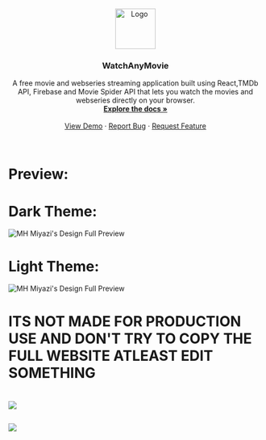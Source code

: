 
<div align="center">

<!-- PROJECT LOGO -->
<!-- PROJECT LOGO -->
<br />
<p align="center">
  <a href="https://telegra.ph/file/d4a282bc15501ba29b021.jpg">
    <img src="https://telegra.ph/file/d4a282bc15501ba29b021.jpg" alt="Logo" width="80" height="80">
  </a>

  <h3 align="center">WatchAnyMovie</h3>

  <p align="center">
 A free movie and webseries streaming application built using React,TMDb API, Firebase and Movie Spider API that lets you watch the movies and webseries directly on your browser.
    <br />
    <a href="https://github.com/kazuyakun07/movies-clann/blob/main/README.md"><strong>Explore the docs »</strong></a>
    <br />
    <br />
    <a href="https://github.com/kazuyakun07/movie-clann">View Demo</a>
    ·
    <a href="https://t.me/MY5T3RI0US_X">Report Bug</a>
    ·
    <a href="https://t.me/MY5T3RI0US_X">Request Feature</a>
  </p>
</p>


</div>

<br />

# Preview:
# Dark Theme:
<img src="https://telegra.ph/file/380d6e31b7b59ccbc93a7.jpg" alt="MH Miyazi's Design Full Preview">
<h1>Light Theme:</h1>
<img src="https://telegra.ph/file/2af3df3f9a2f31ea61631.jpg" alt="MH Miyazi's Design Full Preview">

# ITS NOT MADE FOR PRODUCTION USE AND DON'T TRY TO COPY THE FULL WEBSITE ATLEAST EDIT SOMETHING


# <p align="left"><a href="https://kazuyakun07.github.io/movies-clann/"><img src="https://github-readme-stats.vercel.app/api/pin?username=kazuyakun07&show_icons=true&theme=dark&hide_border=true&repo=movies-clann"></a></p>
</a>

<a href="https://github.com/kazuyakun07/AnimeeEZ">
  <img src="https://github-readme-stats.vercel.app/api/pin/?username=kazuyakun07&repo=AnimeeEZ&cache_seconds=86400&theme=gotham">
</a>
